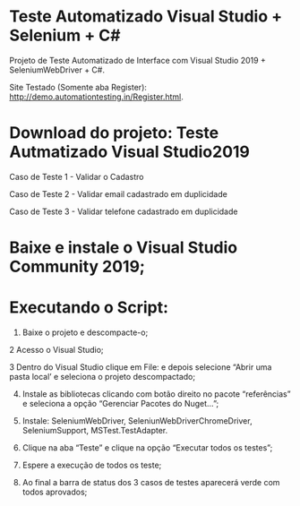 # Teste Automatizado Visual Studio + Selenium + C#
Projeto de Teste Automatizado de Interface com Visual Studio 2019 + SeleniumWebDriver + C#.

Site Testado (Somente aba Register): http://demo.automationtesting.in/Register.html.

# Download do projeto: Teste Autmatizado Visual Studio2019

Caso de Teste 1 - Validar o Cadastro 

Caso de Teste 2 - Validar email cadastrado em duplicidade

Caso de Teste 3 - Validar telefone cadastrado em duplicidade

# Baixe e instale o Visual Studio Community 2019;

# Executando o Script:

1. Baixe o projeto e descompacte-o; 

2 Acesso o Visual Studio;

3 Dentro do Visual Studio clique em File: e depois selecione “Abrir uma pasta local’ e seleciona o projeto descompactado;

4. Instale as bibliotecas clicando com botão direito no pacote “referências”  e seleciona a opção “Gerenciar Pacotes do Nuget…”;

5. Instale: SeleniumWebDriver, SeleniunWebDriverChromeDriver, SeleniumSupport, MSTest.TestAdapter.

6. Clique na aba “Teste” e clique na opção “Executar todos os testes”;

7. Espere a execução de todos os teste;

8. Ao final a barra de status dos 3 casos de testes aparecerá verde com todos aprovados;
